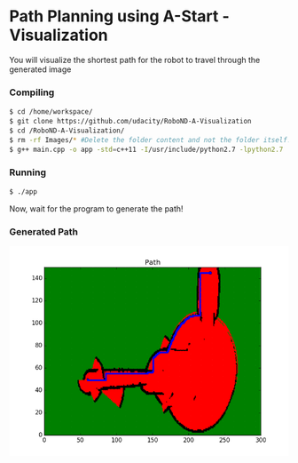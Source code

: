# Path Planning using A-Start - Visualization
You will visualize the shortest path for the robot to travel through the generated image

### Compiling
```sh
$ cd /home/workspace/
$ git clone https://github.com/udacity/RoboND-A-Visualization
$ cd /RoboND-A-Visualization/
$ rm -rf Images/* #Delete the folder content and not the folder itself!
$ g++ main.cpp -o app -std=c++11 -I/usr/include/python2.7 -lpython2.7
```

### Running
```sh
$ ./app
```

Now, wait for the program to generate the path!

### Generated Path

![alt text](Images/Path.png)

